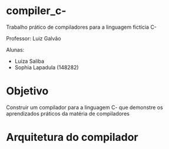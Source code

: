 # compiler_c-
Trabalho prático de compiladores para a linguagem fictícia  C-

Professor: Luiz Galvão

Alunas:
- Luiza Saliba
- Sophia Lapadula (148282)

# Objetivo
Construir um compilador para a linguagem C- que demonstre os aprendizados práticos da matéria de compiladores

# Arquitetura do compilador
